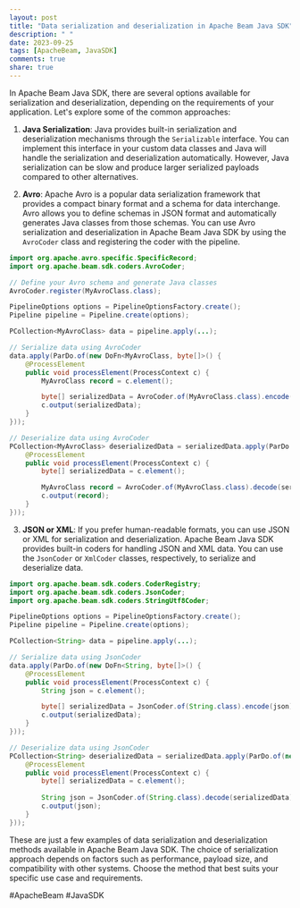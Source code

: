 ```yaml
---
layout: post
title: "Data serialization and deserialization in Apache Beam Java SDK"
description: " "
date: 2023-09-25
tags: [ApacheBeam, JavaSDK]
comments: true
share: true
---
```


In Apache Beam Java SDK, there are several options available for serialization and deserialization, depending on the requirements of your application. Let's explore some of the common approaches:

1. **Java Serialization**: Java provides built-in serialization and deserialization mechanisms through the `Serializable` interface. You can implement this interface in your custom data classes and Java will handle the serialization and deserialization automatically. However, Java serialization can be slow and produce larger serialized payloads compared to other alternatives.

2. **Avro**: Apache Avro is a popular data serialization framework that provides a compact binary format and a schema for data interchange. Avro allows you to define schemas in JSON format and automatically generates Java classes from those schemas. You can use Avro serialization and deserialization in Apache Beam Java SDK by using the `AvroCoder` class and registering the coder with the pipeline.

```java
import org.apache.avro.specific.SpecificRecord;
import org.apache.beam.sdk.coders.AvroCoder;

// Define your Avro schema and generate Java classes
AvroCoder.register(MyAvroClass.class);

PipelineOptions options = PipelineOptionsFactory.create();
Pipeline pipeline = Pipeline.create(options);

PCollection<MyAvroClass> data = pipeline.apply(...);

// Serialize data using AvroCoder
data.apply(ParDo.of(new DoFn<MyAvroClass, byte[]>() {
    @ProcessElement
    public void processElement(ProcessContext c) {
        MyAvroClass record = c.element();

        byte[] serializedData = AvroCoder.of(MyAvroClass.class).encode(record);
        c.output(serializedData);
    }
}));

// Deserialize data using AvroCoder
PCollection<MyAvroClass> deserializedData = serializedData.apply(ParDo.of(new DoFn<byte[], MyAvroClass>() {
    @ProcessElement
    public void processElement(ProcessContext c) {
        byte[] serializedData = c.element();

        MyAvroClass record = AvroCoder.of(MyAvroClass.class).decode(serializedData);
        c.output(record);
    }
}));
```

3. **JSON or XML**: If you prefer human-readable formats, you can use JSON or XML for serialization and deserialization. Apache Beam Java SDK provides built-in coders for handling JSON and XML data. You can use the `JsonCoder` or `XmlCoder` classes, respectively, to serialize and deserialize data.

```java
import org.apache.beam.sdk.coders.CoderRegistry;
import org.apache.beam.sdk.coders.JsonCoder;
import org.apache.beam.sdk.coders.StringUtf8Coder;

PipelineOptions options = PipelineOptionsFactory.create();
Pipeline pipeline = Pipeline.create(options);

PCollection<String> data = pipeline.apply(...);

// Serialize data using JsonCoder
data.apply(ParDo.of(new DoFn<String, byte[]>() {
    @ProcessElement
    public void processElement(ProcessContext c) {
        String json = c.element();

        byte[] serializedData = JsonCoder.of(String.class).encode(json);
        c.output(serializedData);
    }
}));

// Deserialize data using JsonCoder
PCollection<String> deserializedData = serializedData.apply(ParDo.of(new DoFn<byte[], String>() {
    @ProcessElement
    public void processElement(ProcessContext c) {
        byte[] serializedData = c.element();
        
        String json = JsonCoder.of(String.class).decode(serializedData);
        c.output(json);
    }
}));
```

These are just a few examples of data serialization and deserialization methods available in Apache Beam Java SDK. The choice of serialization approach depends on factors such as performance, payload size, and compatibility with other systems. Choose the method that best suits your specific use case and requirements.

#ApacheBeam #JavaSDK